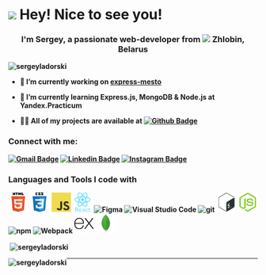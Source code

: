 <h1><img src="https://emojis.slackmojis.com/emojis/images/1531849430/4246/blob-sunglasses.gif?1531849430" width="30"/> Hey! Nice to see you!</h1>  
<h3 align="center">I'm Sergey, a passionate web-developer from <img src="https://cdn-icons.flaticon.com/png/512/5315/premium/5315671.png?token=exp=1642942184~hmac=570f68e30cd022324e8fce8ceeb4ca64" width="13"/> <b>Zhlobin, Belarus</h3>

<p align="left"> <img src="https://komarev.com/ghpvc/?username=sergeyladorski&label=Profile%20views&color=0e75b6&style=flat" alt="sergeyladorski" /> </p>


- 🔭 I’m currently working on [express-mesto](https://github.com/sergeyladorski/express-mesto)

- 🌱 I’m currently learning **Express.js, MongoDB & Node.js at Yandex.Practicum**

- 👨‍💻 All of my projects are available at   [![Github Badge](https://img.shields.io/badge/-sergeyladorski-grey?style=flat&logo=github&logoColor=white&link=https://github.com/sergeyladorski/)](https://www.github.com/sergeyladorski/)
	<!--- 📄 Know about my experiences [resume link](resume link) -->



<h3 align="left">Connect with me:</h3>

[![Gmail Badge](https://img.shields.io/badge/-sergeyladorski@gmail.com-c14438?style=flat&logo=Gmail&logoColor=white&link=mailto:sergeyladorski@gmail.com)](mailto:sergeyladorski@gmail.com)
[![Linkedin Badge](https://img.shields.io/badge/-sergeyladorski-0072b1?style=flat&logo=Linkedin&logoColor=white&link=https://www.linkedin.com/in/sergeyladorski/)](https://www.linkedin.com/in/sergeyladorski/)
[![Instagram Badge](https://img.shields.io/badge/-sergeyladorski-bc2a8d?style=flat&logo=Instagram&logoColor=white&link=https://https://instagram.com/sergey_ladorski)](https://instagram.com/sergey_ladorski)

	

<h3 align="left">Languages and Tools I code with</h3> 
<p>
	<img src="https://raw.githubusercontent.com/devicons/devicon/master/icons/html5/html5-original-wordmark.svg" alt="html5" width="40" height="40"/>
	<img src="https://raw.githubusercontent.com/devicons/devicon/master/icons/css3/css3-original-wordmark.svg" alt="css3" width="40" height="40"/>
	<img src="https://raw.githubusercontent.com/devicons/devicon/master/icons/javascript/javascript-original.svg" alt="javascript" width="40" height="40"/>
	<img src="https://raw.githubusercontent.com/devicons/devicon/master/icons/react/react-original-wordmark.svg" alt="react" width="40" height="40"/>	
	<img src="https://github.com/get-icon/geticon/blob/master/icons/figma.svg" alt="Figma" width="40px" height="40px" />
	<img src="https://github.com/get-icon/geticon/blob/master/icons/visual-studio-code.svg" alt="Visual Studio Code" width="40px" height="40px"/>
	<img src="https://github.com/get-icon/geticon/blob/master/icons/git-icon.svg" alt="git" width="40px" height="40px" />
	<img src="https://github.com/devicons/devicon/blob/master/icons/bash/bash-original.svg" alt="Bash" width="40px" height="40px" />
	<img src="https://github.com/devicons/devicon/blob/master/icons/nodejs/nodejs-original.svg" alt="Node.js" width="40px" height="40px" />
	<img src="https://github.com/get-icon/geticon/blob/master/icons/npm.svg" alt="npm" width="40px" height="40px" />
	<img src="https://github.com/get-icon/geticon/blob/master/icons/webpack.svg" alt="Webpack" width="40px" height="40px" />
	<img src="https://github.com/devicons/devicon/blob/master/icons/express/express-original.svg" alt="Express.js" width="40px" height="40px" />
	<img src="https://github.com/devicons/devicon/blob/master/icons/mongodb/mongodb-original.svg" alt="MongoDB" width="40px" height="40px" />	
</p>	


<p>&nbsp;<img align="center" src="https://github-readme-stats.vercel.app/api?username=sergeyladorski&show_icons=true&locale=en" alt="sergeyladorski" /></p>  

<p><img align="left" src="https://github-readme-stats.vercel.app/api/top-langs?username=sergeyladorski&show_icons=true&locale=en&layout=compact" alt="sergeyladorski" /></p>

------------
